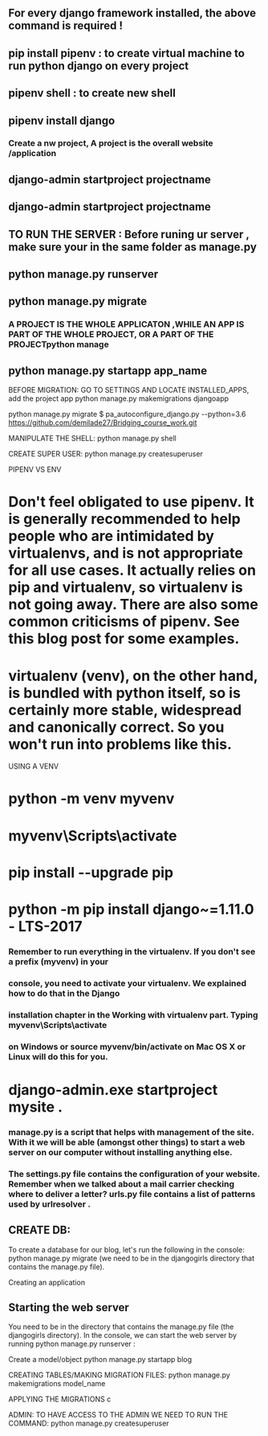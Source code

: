 ## For every django framework installed, the above command is required !

## pip install pipenv : to create virtual machine to run python django on every project

## pipenv shell : to create new shell

## pipenv install django

### Create a nw project, A project is the overall website /application

## django-admin startproject projectname

## django-admin startproject projectname

## TO RUN THE SERVER : Before runing ur server , make sure your in the same folder as manage.py

## python manage.py runserver

## python manage.py migrate

### A PROJECT IS THE WHOLE APPLICATON ,WHILE AN APP IS PART OF THE WHOLE PROJECT, OR A PART OF THE PROJECTpython manage

## python manage.py startapp app_name

BEFORE MIGRATION: GO TO SETTINGS AND LOCATE INSTALLED_APPS, add the project app
python manage.py makemigrations djangoapp

python manage.py migrate
$ pa_autoconfigure_django.py --python=3.6 https://github.com/demilade27/Bridging_course_work.git

MANIPULATE THE SHELL:
python manage.py shell

CREATE SUPER USER:
python manage.py createsuperuser

PIPENV VS ENV

# Don't feel obligated to use pipenv. It is generally recommended to help people who are intimidated by virtualenvs, and is not appropriate for all use cases. It actually relies on pip and virtualenv, so virtualenv is not going away. There are also some common criticisms of pipenv. See this blog post for some examples.

# virtualenv (venv), on the other hand, is bundled with python itself, so is certainly more stable, widespread and canonically correct. So you won't run into problems like this.

USING A VENV

# python -m venv myvenv

# myvenv\Scripts\activate

# pip install --upgrade pip

# python -m pip install django~=1.11.0 - LTS-2017

### Remember to run everything in the virtualenv. If you don't see a prefix (myvenv) in your

### console, you need to activate your virtualenv. We explained how to do that in the Django

### installation chapter in the Working with virtualenv part. Typing myvenv\Scripts\activate

### on Windows or source myvenv/bin/activate on Mac OS X or Linux will do this for you.

# django-admin.exe startproject mysite .

### manage.py is a script that helps with management of the site. With it we will be able (amongst other things) to start a web server on our computer without installing anything else.

### The settings.py file contains the configuration of your website. Remember when we talked about a mail carrier checking where to deliver a letter? urls.py file contains a list of patterns used by urlresolver .

## CREATE DB:

To create a database for our blog, let's run the following in the console: python manage.py
migrate (we need to be in the djangogirls directory that contains the manage.py file).

Creating an application

## Starting the web server

You need to be in the directory that contains the manage.py file (the djangogirls directory). In
the console, we can start the web server by running python manage.py runserver :

Create a model/object
python manage.py startapp blog

CREATING TABLES/MAKING MIGRATION FILES:
python manage.py makemigrations model_name

APPLYING THE MIGRATIONS
c

ADMIN:
TO HAVE ACCESS TO THE ADMIN WE NEED TO RUN THE COMMAND:
python manage.py createsuperuser
